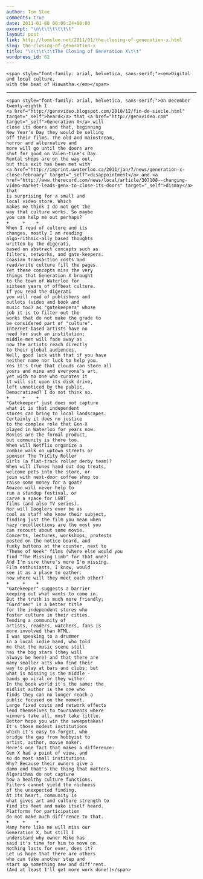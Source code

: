 ```yaml
---
author: Tom Slee
comments: true
date: 2011-01-08 00:09:24+00:00
excerpt: "\n\t\t\t\t\t\t"
layout: post
link: http://tomslee.net/2011/01/the-closing-of-generation-x.html
slug: the-closing-of-generation-x
title: "\n\t\t\t\tThe Closing of Generation X\t\t"
wordpress_id: 62
---
```



				
    
    <span style="font-family: arial, helvetica, sans-serif;"><em>Digital and local culture,
    with the beat of Hiawatha.</em></span>

* * *



    
    <span style="font-family: arial, helvetica, sans-serif;">On December twenty-eighth I
    <a href="http://genxvideo.blogspot.com/2010/12/fin-de-siecle.html" target="_self">heard</a> that <a href="http://genxvideo.com" target="_self">Generation X</a> will
    close its doors and that, beginning
    New Year's Day they would be selling
    off their films. The old and mainstream,
    horror and alternative and
    more will go until the doors are
    shut for good on Valen-tine's Day.
    Rental shops are on the way out,
    but this exit has been met with
    <a href="http://imprint.uwaterloo.ca/2011/jan/7/news/generation-x-close-february" target="_self">disappointment</a> and <a href="http://www.therecord.com/news/local/article/307108--changing-video-market-leads-genx-to-close-its-doors" target="_self">dismay</a> that
    is surprising for a small and
    local video store. Which
    makes me think I do not get the
    way that culture works. So maybe
    you can help me out perhaps?
    +     +    +
    When I read of culture and its
    changes, mostly I am reading
    algo-rithmic-ally based thoughts
    written by the digerati,
    based on abstract concepts such as
    filters, networks, and gate-keepers.
    Coasian transaction costs and
    read/write culture fill the pages.
    Yet these concepts miss the very
    things that Generation X brought
    to the town of Waterloo for
    sixteen years of offbeat culture.
    If you read the digerati
    you will read of publishers and
    outlets (video and book and
    music too) as "gatekeepers" whose
    job it is to filter out the
    works that do not make the grade to
    be considered part of "culture".
    Internet-based artists have no
    need for such an institution;
    middle-men will fade away as
    now the artists reach directly
    to their global audiences.
    Well, good luck with that if you have
    neither name nor luck to help you.
    Yes it's true that clouds can store all
    yours and mine and everyone's art,
    yet with no one who curates it
    it will sit upon its disk drive,
    left unnoticed by the public.
    Democratized? I do not think so.
    +     +    +
    "Gatekeeper" just does not capture
    what it is that independent
    stores can bring to local landscapes.
    Certainly it does no justice
    to the complex role that Gen-X
    played in Waterloo for years now.
    Movies are the formal product,
    but community is there too.
    When will Netflix organize a
    zombie walk on uptown streets or
    sponsor The TriCity Roller
    Girls (a flat-track roller derby team)?
    When will iTunes hand out dog treats,
    welcome pets into the store, or
    join with next-door coffee shop to
    raise some money for a goat?
    Amazon will never help to
    run a standup festival, or
    carve a space for LGBT
    films (and also TV series).
    Nor will Googlers ever be as
    cool as staff who know their subject,
    finding just the film you mean when
    hazy recollections are the most you
    can recount about some movie.
    Concerts, lectures, workshops, protests
    posted on the notice board, and
    funky buttons at the counter, next to
    "Theme of Week" films (where else would you
    find "The Missing Limb" for that one?)
    And I'm sure there's more I'm missing.
    Film enthusiasts, I know, would
    see it as a place to gather:
    now where will they meet each other?
    +     +    +
    "Gatekeeper" suggests a barrier
    keeping out what wants to come in.
    But the truth is much more friendly;
    "Gard'ner" is a better title
    for the independent stores who
    foster culture in their cities.
    Tending a community of
    artists, readers, watchers, fans is
    more involved than HTML.
    I was speaking to a drummer
    in a local indie band, who told
    me that the music scene still
    has the big stars (they will
    always be here) and that there are
    many smaller acts who find their
    way to play at bars and clubs; but
    what is missing is the middle -
    bands go viral or they wither.
    In the book world it's the same: the
    midlist author is the one who
    finds they can no longer reach a
    public focused on the moment.
    Large fixed costs and network effects
    lend themselves to tournaments where
    winners take all, most take little.
    Better hope you win the sweepstakes!
    It's those modest institutions
    which it's easy to forget, who
    bridge the gap from hobbyist to
    artist, author, movie maker.
    Here's one fact that makes a difference:
    Gen X had a point of view, and
    so do most small institutions.
    Why? Because their owners give a
    damn and that's the thing that matters.
    Algorithms do not capture
    how a healthy culture functions.
    Filters cannot yield the richness
    of the unexpected finding.
    At its heart, community is
    what gives art and culture strength to
    find its feet and make itself heard.
    Platforms for participation
    do not make much diff'rence to that.
    +     +    +
    Many here like me will miss our
    Generation X, but still I
    understand why owner Mike has
    said it's time for him to move on.
    Nothing lasts for ever, does it?
    Let us hope that there are others
    who can take another step and
    start up something new and diff'rent.
    (And at least I'll get more work done!)</span>


		

